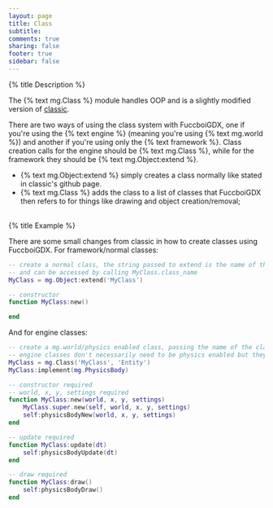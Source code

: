 ```yaml
---
layout: page
title: Class 
subtitle:
comments: true
sharing: false
footer: true
sidebar: false 
---
```


{% title Description %}

The {% text mg.Class %} module handles OOP and is a slightly modified version of [classic](https://github.com/rxi/classic).

There are two ways of using the class system with FuccboiGDX, one if you're using the {% text engine %} 
(meaning you're using {% text mg.world %}) and another if you're using only the {% text framework %}. 
Class creation calls for the engine should be {% text mg.Class %}, while for the framework they should be {% text mg.Object:extend %}. 

*   {% text mg.Object:extend %} simply creates a class normally like stated in classic's github page.
*   {% text mg.Class %} adds the class to a list of classes that FuccboiGDX then refers to for things like drawing and object creation/removal; 
<br><br>

{% title Example %}

There are some small changes from classic in how to create classes using FuccboiGDX. For framework/normal classes:

~~~ lua
-- create a normal class, the string passed to extend is the name of the class
-- and can be accessed by calling MyClass.class_name
MyClass = mg.Object:extend('MyClass')

-- constructor
function MyClass:new()

end
~~~

And for engine classes:

~~~ lua
-- create a mg.world/physics enabled class, passing the name of the class and the name of the parent
-- engine classes don't necessarily need to be physics enabled but they must all inherit from Entity
MyClass = mg.Class('MyClass', 'Entity')
MyClass:implement(mg.PhysicsBody)

-- constructor required
-- world, x, y, settings required
function MyClass:new(world, x, y, settings)
    MyClass.super.new(self, world, x, y, settings)
    self:physicsBodyNew(world, x, y, settings)
end

-- update required
function MyClass:update(dt)
    self:physicsBodyUpdate(dt)
end

-- draw required
function MyClass:draw()
    self:physicsBodyDraw()
end
~~~

